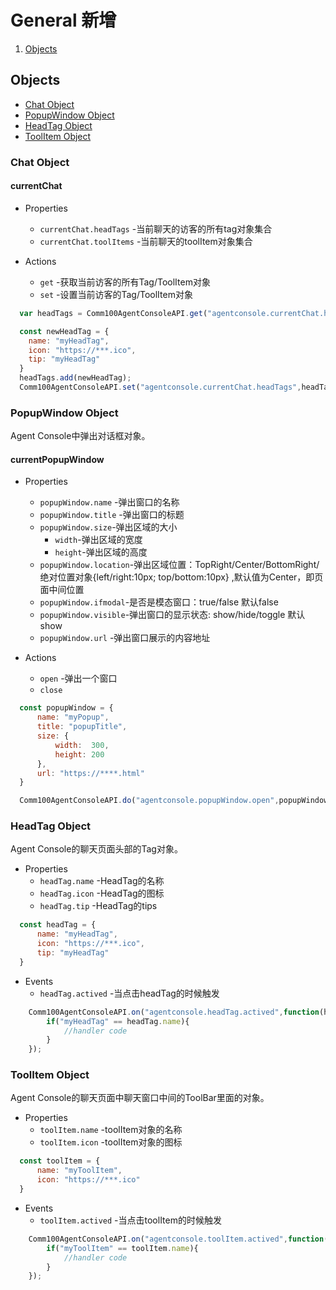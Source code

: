 # General 新增

1. [Objects](#objects)

## Objects
  - [Chat Object](#chat-object)
  - [PopupWindow Object](#popupwindow-object)
  - [HeadTag Object](#headtag-object)
  - [ToolItem Object](#toolitem-object)

### Chat Object
#### currentChat
- Properties
   + `currentChat.headTags` -当前聊天的访客的所有tag对象集合
   + `currentChat.toolItems` -当前聊天的toolItem对象集合

- Actions
   + `get` -获取当前访客的所有Tag/ToolItem对象
   + `set` -设置当前访客的Tag/ToolItem对象

```javascript
  var headTags = Comm100AgentConsoleAPI.get("agentconsole.currentChat.headTags");

  const newHeadTag = {
    name: "myHeadTag",
    icon: "https://***.ico",
    tip: "myHeadTag"
  }
  headTags.add(newHeadTag);
  Comm100AgentConsoleAPI.set("agentconsole.currentChat.headTags",headTags);
```

### PopupWindow Object
  Agent Console中弹出对话框对象。

#### currentPopupWindow
- Properties
    + `popupWindow.name` -弹出窗口的名称
    + `popupWindow.title` -弹出窗口的标题
    + `popupWindow.size`-弹出区域的大小
      * `width`-弹出区域的宽度
      * `height`-弹出区域的高度
    + `popupWindow.location`-弹出区域位置：TopRight/Center/BottomRight/绝对位置对象{left/right:10px; top/bottom:10px} ,默认值为Center，即页面中间位置
    + `popupWindow.ifmodal`-是否是模态窗口：true/false 默认false
    + `popupWindow.visible`-弹出窗口的显示状态: show/hide/toggle 默认show
    + `popupWindow.url` -弹出窗口展示的内容地址


- Actions
  + `open` -弹出一个窗口
  + `close`
    
```javascript
  const popupWindow = {
      name: "myPopup",
      title: "popupTitle",
      size: {
          width:  300,
          height: 200
      },
      url: "https://****.html"
  }

  Comm100AgentConsoleAPI.do("agentconsole.popupWindow.open",popupWindow);
```

### HeadTag Object
  Agent Console的聊天页面头部的Tag对象。
- Properties
  + `headTag.name` -HeadTag的名称
  + `headTag.icon` -HeadTag的图标
  + `headTag.tip` -HeadTag的tips

```javascript
  const headTag = {
      name: "myHeadTag",
      icon: "https://***.ico",
      tip: "myHeadTag"
  }
```

- Events
  + `headTag.actived` -当点击headTag的时候触发

```javascript
    Comm100AgentConsoleAPI.on("agentconsole.headTag.actived",function(headTag){
        if("myHeadTag" == headTag.name){
            //handler code
        }
    });
``` 

### ToolItem Object
  Agent Console的聊天页面中聊天窗口中间的ToolBar里面的对象。
  - Properties
    + `toolItem.name` -toolItem对象的名称
    + `toolItem.icon` -toolItem对象的图标

```javascript
  const toolItem = {
      name: "myToolItem",
      icon: "https://***.ico"
  }
```

- Events
  + `toolItem.actived` -当点击toolItem的时候触发

```javascript
    Comm100AgentConsoleAPI.on("agentconsole.toolItem.actived",function(toolItem){
        if("myToolItem" == toolItem.name){
            //handler code
        }
    });
``` 